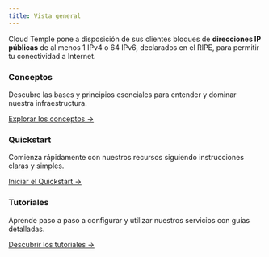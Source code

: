 ```yaml
---
title: Vista general
---
```


Cloud Temple pone a disposición de sus clientes bloques de __direcciones IP públicas__ de al menos 1 IPv4 o 64 IPv6, declarados en el RIPE, para permitir tu conectividad a Internet.

<div class="card-grid">
  <div class="card">
    <h3>Conceptos</h3>
    <p>Descubre las bases y principios esenciales para entender y dominar nuestra infraestructura.</p>
    <a href="./internet/concepts" class="card-link">Explorar los conceptos &rarr;</a>
  </div>
  <div class="card">
    <h3>Quickstart</h3>
    <p>Comienza rápidamente con nuestros recursos siguiendo instrucciones claras y simples.</p>
    <a href="./internet/quickstart" class="card-link">Iniciar el Quickstart &rarr;</a>
  </div>
    <div class="card">
    <h3>Tutoriales</h3>
    <p>Aprende paso a paso a configurar y utilizar nuestros servicios con guías detalladas.</p>
    <a href="./internet/tutorials" class="card-link">Descubrir los tutoriales &rarr;</a>
  </div>
</div>
